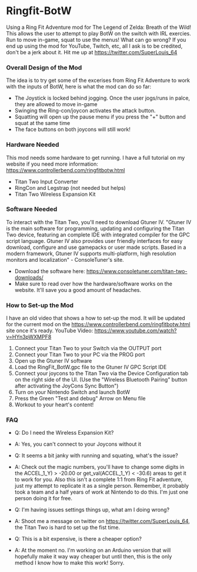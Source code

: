 # Ringfit-BotW
Using a Ring Fit Adventure mod for The Legend of Zelda: Breath of the Wild! This allows the user to attempt to play BotW on the switch with IRL exercies. Run to move in-game, squat to use the menus! What can go wrong? If you end up using the mod for YouTube, Twitch, etc, all I ask is to be credited, don't be a jerk about it. Hit me up at <https://twitter.com/SuperLouis_64>

### Overall Design of the Mod

The idea is to try get some of the excerises from Ring Fit Adventure to work with the inputs of BotW, here is what the mod can do so far:
- The Joystick is locked behind jogging. Once the user jogs/runs in palce, they are allowed to move in-game
- Swinging the Ring-con/joycon activates the attack button.
- Squatting will open up the pause menu if you press the "+" button and squat at the same time
- The face buttons on both joycons will still work!

### Hardware Needed
This mod needs some hardware to get running. I have a full tutorial on my website if you need more information: <https://www.controllerbend.com/ringfitbotw.html>
- Titan Two Input Converter
- RingCon and Legstrap (not needed but helps)
- Titan Two Wireless Expansion Kit

### Software Needed
To interact with the Titan Two, you'll need to download Gtuner IV. "Gtuner IV is the main software for programming, updating and configuring the Titan Two device, featuring an complete IDE with integrated compiler for the GPC script language. Gtuner IV also provides user friendly interfaces for easy download, configure and use gamepacks or user made scripts. Based in a modern framework, Gtuner IV supports multi-platform, high resolution monitors and localization" - ConsoleTuner's site. 
- Download the software here: <https://www.consoletuner.com/titan-two-downloads/>
- Make sure to read over how the hardware/software works on the website. It'll save you a good amount of headaches.

### How to Set-up the Mod
I have an old video that shows a how to set-up the mod. It will be updated for the current mod on the <https://www.controllerbend.com/ringfitbotw.html> site once it's ready. YouTube Video: <https://www.youtube.com/watch?v=HYn3pWXMPF8>
1. Connect your Titan Two to your Switch via the OUTPUT port
2. Connect your Titan Two to your PC via the PROG port
3. Open up the Gtuner IV software
4. Load the RingFit_BotW.gpc file to the Gtuner IV GPC Script IDE
5. Connect your joycons to the Titan Two via the Device Configuration tab on the right side of the UI. (Use the "Wireless Bluetooth Pairing" button after activating the JoyCons Sync Button")
6. Turn on your Nintendo Switch and launch BotW
7. Press the Green "Test and debug" Arrow on Menu file
8. Workout to your heart's content!

### FAQ
- Q: Do I need the Wireless Expansion Kit?
- A: Yes, you can't connect to your Joycons without it

- Q: It seems a bit janky with running and squating, what's the issue?
- A: Check out the magic numbers, you'll have to change some digits in the ACCEL_1_Y) > -20.00 or get_val(ACCEL_1_Y) < -30.6) areas to get it to work for you. Also this isn't a complete 1:1 from Ring Fit adventure, just my attempt to replicate it as a single person. Remember, it probably took a team and a half years of work at Nintendo to do this. I'm just one person doing it for free.

- Q: I'm having issues settings things up, what am I doing wrong?
- A: Shoot me a message on twitter on <https://twitter.com/SuperLouis_64>, the Titan Two is hard to set up the fist time.

- Q: This is a bit expensive, is there a cheaper option?
- A: At the moment no. I'm working on an Arduino version that will hopefully make it way way cheaper but until then, this is the only method I know how to make this work! Sorry.
